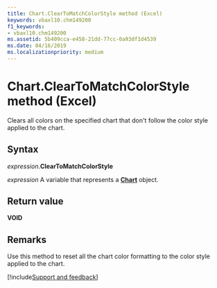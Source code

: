 ```yaml
---
title: Chart.ClearToMatchColorStyle method (Excel)
keywords: vbaxl10.chm149200
f1_keywords:
- vbaxl10.chm149200
ms.assetid: 5b409cca-e458-21dd-77cc-0a93df1d4539
ms.date: 04/16/2019
ms.localizationpriority: medium
---
```



# Chart.ClearToMatchColorStyle method (Excel)

Clears all colors on the specified chart that don't follow the color style applied to the chart.


## Syntax

_expression_.**ClearToMatchColorStyle**

_expression_ A variable that represents a **[Chart](Excel.Chart(object).md)** object.


## Return value

**VOID**


## Remarks

Use this method to reset all the chart color formatting to the color style applied to the chart.



[!include[Support and feedback](~/includes/feedback-boilerplate.md)]